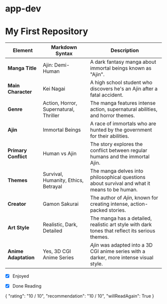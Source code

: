 # app-dev



# My First Repository

| **Element**           | **Markdown Syntax**                          | **Description**                                  |
|-----------------------|----------------------------------------------|--------------------------------------------------|
| **Manga Title**        | Ajin: Demi-Human                            | A dark fantasy manga about immortal beings known as "Ajin". |
| **Main Character**     | Kei Nagai                                   | A high school student who discovers he's an Ajin after a fatal accident. |
| **Genre**              | Action, Horror, Supernatural, Thriller      | The manga features intense action, supernatural abilities, and horror themes. |
| **Ajin**               | Immortal Beings                             | A race of immortals who are hunted by the government for their abilities. |
| **Primary Conflict**   | Human vs Ajin                               | The story explores the conflict between regular humans and the immortal Ajin. |
| **Themes**             | Survival, Humanity, Ethics, Betrayal        | The manga delves into philosophical questions about survival and what it means to be human. |
| **Creator**            | Gamon Sakurai                                | The author of *Ajin*, known for creating intense, action-packed stories. |
| **Art Style**          | Realistic, Dark, Detailed                   | The manga has a detailed, realistic art style with dark tones that reflect its serious themes. |
| **Anime Adaptation**   | Yes, 3D CGI Anime Series                    | *Ajin* was adapted into a 3D CGI anime series with a darker, more intense visual style. |



- [x] Enjoyed
- [x] Done Reading



{
  "rating": "10 / 10",
  "recommendation": "10 / 10",
  "willReadAgain": True
}
